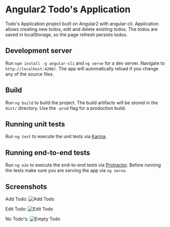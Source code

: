 # Angular2 Todo's Application

Todo's Application project built on Angular2 with angular-cli.
Application allows creating new todos, edit and delete existing todos. The todos are saved in localStorage, so the page refresh persists todos.

## Development server
Run `npm install -g angular-cli` and `ng serve` for a dev server. Navigate to `http://localhost:4200/`. The app will automatically reload if you change any of the source files.

## Build
Run `ng build` to build the project. The build artifacts will be stored in the `dist/` directory. Use the `-prod` flag for a production build.

## Running unit tests
Run `ng test` to execute the unit tests via [Karma](https://karma-runner.github.io).

## Running end-to-end tests
Run `ng e2e` to execute the end-to-end tests via [Protractor](http://www.protractortest.org/). 
Before running the tests make sure you are serving the app via `ng serve`.

## Screenshots
Add Todo:
![Add Todo](https://github.com/schalivendri/Todos-Ang2-App/blob/master/src/img/AddTodo.png)

Edit Todo:
![Edit Todo](https://github.com/schalivendri/Todos-Ang2-App/blob/master/src/img/EditTodo.png)

No Todo's:
![Empty Todo](https://github.com/schalivendri/Todos-Ang2-App/blob/master/src/img/EmptyTodo.png)
